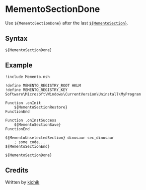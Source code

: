 # MementoSectionDone

Use `${MementoSectionDone}` after the last [`${MementoSection}`][1].

## Syntax

    ${MementoSectionDone}

## Example

	!include Memento.nsh

	!define MEMENTO_REGISTRY_ROOT HKLM
	!define MEMENTO_REGISTRY_KEY Software\Microsoft\Windows\CurrentVersion\Uninstall\MyProgram

	Function .onInit
		${MementoSectionRestore}
	FunctionEnd

	Function .onInstSuccess
		${MementoSectionSave}
	FunctionEnd

	${MementoUnselectedSection} dinosaur sec_dinosaur
		; some code...
	${MementoSectionEnd}

	${MementoSectionDone}

## Credits

Written by [kichik][2]

[1]: MementoSection.md
[2]: http://nsis.sourceforge.net/User:Kichik

